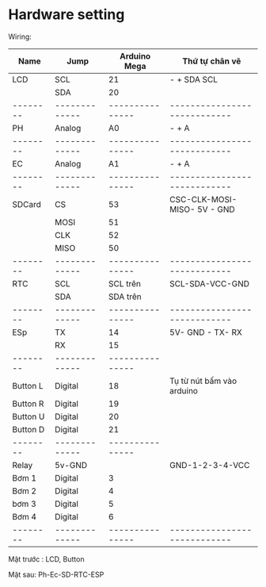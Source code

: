 # Hardware setting

Wiring:

|Name    | Jump          |   Arduino Mega  |          Thứ tự chân vẽ    |
|--------| ------------- | --------------- |----------------------------|
| LCD    |       SCL     |      21         | - + SDA SCL                |
|        |       SDA     |      20         |                            |
|--------| ------------- | --------------- |----------------------------|
| PH     |    Analog     |      A0         |    - + A                   |
|--------| ------------- | --------------- |----------------------------|
| EC     |    Analog     |      A1         |    - + A                   |
|--------| ------------- | --------------- |----------------------------|
| SDCard |       CS      |      53         | CSC-CLK-MOSI-MISO- 5V - GND|
|        |       MOSI    |      51         |                            |
|        |       CLK     |      52         |                            |
|        |       MISO    |      50         |                            |
|--------| ------------- | --------------- |----------------------------|
| RTC    |       SCL     |      SCL trên   | SCL-SDA-VCC-GND            |
|        |       SDA     |      SDA trên   |                            |
|--------| ------------- | --------------- |----------------------------|
| ESp    |       TX      |      14         | 5V- GND - TX- RX           |
|        |       RX      |      15         |                            |
|--------| ------------- | --------------- |                            |
|Button L|    Digital    |      18         | Tụ từ nút bấm vào arduino  |
|Button R|    Digital    |      19         |                            |
|Button U|    Digital    |      20         |                            |
|Button D|    Digital    |      21         |                            |
|--------| ------------- | --------------- |                            |
| Relay  |   5v-GND      |                 | GND-1-2-3-4-VCC            |
| Bơm 1  |      Digital  |       3         |                            |
| Bơm 2  |      Digital  |       4         |                            |
| bơm 3  |      Digital  |       5         |                            |
| Bơm 4  |      Digital  |       6         |                            |
|--------| ------------- | --------------- |----------------------------|


Mặt trước : LCD, Button

Mặt sau: Ph-Ec-SD-RTC-ESP
